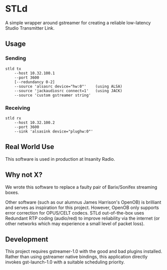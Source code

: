 # STLd

A simple wrapper around gstreamer for creating a reliable low-latency Studio Transmitter Link. 

## Usage

### Sending

	stld tx
		--host 10.32.100.1
		--port 3600
		[--redundancy 0-2]
		--source 'alsasrc device="hw:0"'	(using ALSA)
		--source 'jackaudiosrc connect=1'	(using JACK)
		--source 'custom gstreamer string'

### Receiving

	stld rx
		--host 10.32.100.2
		--port 3600
		--sink 'alsasink device="plughw:0"'


## Real World Use

This software is used in production at Insanity Radio. 

## Why not X?

We wrote this software to replace a faulty pair of Barix/Sonifex streaming boxes. 

Other software (such as our alumnus James Harrison's OpenOB) is brilliant and serves as inspiration for this project. However, OpenOB only supports error correction for OPUS/CELT codecs. STLd out-of-the-box uses Redundant RTP coding (audio/red) to improve reliability via the internet (or other networks which may experience a small level of packet loss). 

## Development

This project requires gstreamer-1.0 with the good and bad plugins installed. Rather than using gstreamer native bindings, this application directly invokes gst-launch-1.0 with a suitable scheduling priority. 
